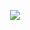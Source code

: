 <p align="center">
  <a href="https://skillicons.dev">
    <img src="https://skillicons.dev/icons?i=python,c,js,html" />
  </a>
</p>


<!---
rocketman12435/rocketman12435 is a ✨ special ✨ repository because its `README.md` (this file) appears on your GitHub profile.
You can click the Preview link to take a look at your changes.
--->
